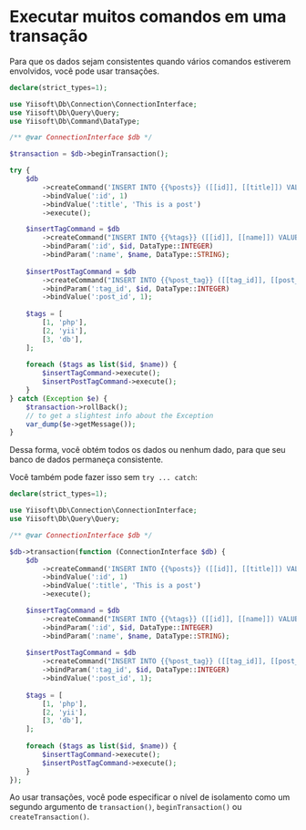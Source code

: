 # Executar muitos comandos em uma transação

Para que os dados sejam consistentes quando vários comandos estiverem envolvidos, você pode usar transações.

```php
declare(strict_types=1);

use Yiisoft\Db\Connection\ConnectionInterface;
use Yiisoft\Db\Query\Query;
use Yiisoft\Db\Command\DataType;

/** @var ConnectionInterface $db */

$transaction = $db->beginTransaction();

try {
    $db
        ->createCommand('INSERT INTO {{%posts}} ([[id]], [[title]]) VALUES (:id, :title)')
        ->bindValue(':id', 1)
        ->bindValue(':title', 'This is a post')
        ->execute();

    $insertTagCommand = $db
        ->createCommand("INSERT INTO {{%tags}} ([[id]], [[name]]) VALUES (:id, :name)")
        ->bindParam(':id', $id, DataType::INTEGER)
        ->bindParam(':name', $name, DataType::STRING);
        
    $insertPostTagCommand = $db
        ->createCommand("INSERT INTO {{%post_tag}} ([[tag_id]], [[post_id]]) VALUES (:tag_id, :post_id)")
        ->bindParam(':tag_id', $id, DataType::INTEGER)
        ->bindValue(':post_id', 1);
        
    $tags = [
        [1, 'php'],
        [2, 'yii'],
        [3, 'db'],
    ];
        
    foreach ($tags as list($id, $name)) {
        $insertTagCommand->execute();
        $insertPostTagCommand->execute();
    }    
} catch (Exception $e) {
    $transaction->rollBack();
    // to get a slightest info about the Exception
    var_dump($e->getMessage());
}
```

Dessa forma, você obtém todos os dados ou nenhum dado, para que seu banco de dados permaneça consistente.

Você também pode fazer isso sem `try ... catch`:

```php
declare(strict_types=1);

use Yiisoft\Db\Connection\ConnectionInterface;
use Yiisoft\Db\Query\Query;

/** @var ConnectionInterface $db */

$db->transaction(function (ConnectionInterface $db) {
    $db
        ->createCommand('INSERT INTO {{%posts}} ([[id]], [[title]]) VALUES (:id, :title)')
        ->bindValue(':id', 1)
        ->bindValue(':title', 'This is a post')
        ->execute();

    $insertTagCommand = $db
        ->createCommand("INSERT INTO {{%tags}} ([[id]], [[name]]) VALUES (:id, :name)")
        ->bindParam(':id', $id, DataType::INTEGER)
        ->bindParam(':name', $name, DataType::STRING);
        
    $insertPostTagCommand = $db
        ->createCommand("INSERT INTO {{%post_tag}} ([[tag_id]], [[post_id]]) VALUES (:tag_id, :post_id)")
        ->bindParam(':tag_id', $id, DataType::INTEGER)
        ->bindValue(':post_id', 1);
        
    $tags = [
        [1, 'php'],
        [2, 'yii'],
        [3, 'db'],
    ];
        
    foreach ($tags as list($id, $name)) {
        $insertTagCommand->execute();
        $insertPostTagCommand->execute();
    }
});
```

Ao usar transações, você pode especificar o nível de isolamento como um segundo argumento de `transaction()`, `beginTransaction()`
ou `createTransaction()`.
